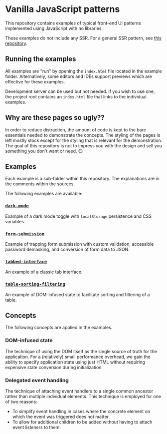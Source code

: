 # Vanilla JavaScript patterns

This repository contains examples of typical front-end UI patterns 
implemented using JavaScript with no libraries.

These examples do not include any SSR. For a general SSR pattern, see 
[this repository](https://github.com/foxbunny/vanilla-ssr).

## Running the examples

All examples are "run" by opening the `index.html` file located in the 
example folder. Alternatively, some editors and IDEs support previews which 
are effective for these examples. 

Development server can be used but not needed. If you wish to use one, the
project root contains an `index.html` file that links to the individual 
examples.

## Why are these pages so ugly??

In order to reduce distraction, the amount of code is kept to the bare 
essentials needed to demonstrate the concepts. The styling of the pages is 
left mostly stock except for the styling that is relevant for the demonstration. 
The goal of this repository is not to impress you with the design and sell 
you something you don't want or need. 😉

## Examples

Each example is a sub-folder within this repository. The explanations are in 
the comments within the sources.

The following examples are available:

### [`dark-mode`](./dark-mode)

Example of a dark mode toggle with `localStorage` persistence and CSS variables.

### [`form-submission`](./form-submission)

Example of trapping form submission with custom validation, accessible password 
demasking, and conversion of form data to JSON.

### [`tabbed-interface`](./tabbed-interface)

An example of a classic tab interface.

### [`table-sorting-filtering`](./table-sorting-filtering)

An example of DOM-infused state to facilitate sorting and filtering of a table.

## Concepts

The following concepts are applied in the examples.

### DOM-infused state

The technique of using the DOM itself as the single source of truth for the 
application. For a (relatively) small performance overhead, we gain the ability
to specify application state using just HTML without requiring expensive state
conversion during initialization.

### Delegated event handling

The technique of attaching event handlers to a single common ancestor rather 
than multiple individual elements. This technique is employed for one of two 
reasons:

- To simplify event handling in cases where the concrete element on which 
  the event was triggered does not matter.
- To allow for additional children to be added without having to attach 
  event listeners to them.
